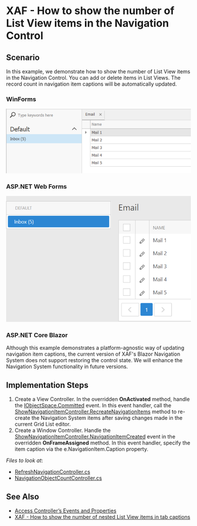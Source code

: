 # XAF - How to show the number of List View items in the Navigation Control

## Scenario

In this example, we demonstrate how to show the number of List View items in the Navigation Control. You can add or delete items in List Views. The record count in navigation item captions will be automatically updated. 

### WinForms

<img src="./media/example-win.png" width="600">


### ASP.NET Web Forms

<img src="./media/example-web.png" width="600">


### ASP.NET Core Blazor

Although this example demonstrates a platform-agnostic way of updating navigation item captions, the current version of XAF's Blazor Navigation System does not support restoring the control state. We will enhance the Navigation System functionality in future versions.


## Implementation Steps

1. Create a View Controller. In the overridden **OnActivated** method, handle the [IObjectSpace.Committed](https://docs.devexpress.com/eXpressAppFramework/DevExpress.ExpressApp.IObjectSpace.Committed) event. In this event handler, call the [ShowNavigationItemController.RecreateNavigationItems](https://docs.devexpress.com/eXpressAppFramework/DevExpress.ExpressApp.SystemModule.ShowNavigationItemController.RecreateNavigationItems) method to re-create the Navigation System items after saving changes made in the current Grid List editor.
2. Create a Window Controller. Handle the [ShowNavigationItemController.NavigationItemCreated](https://docs.devexpress.com/eXpressAppFramework/DevExpress.ExpressApp.SystemModule.ShowNavigationItemController.NavigationItemCreated) event in the overridden **OnFrameAssigned** method. In this event handler, specify the item caption via the e.NavigationItem.Caption property.

<!-- default file list --> 
*Files to look at*:
* [RefreshNavigationController.cs](./ItemCount/Module/CS/ItemCount.Module/Controllers/RefreshNavigationController.cs) 
* [NavigationObjectCountController.cs](./ItemCount/Module/CS/ItemCount.Module/Controllers/NavigationObjectCountController.cs) 
<!-- default file list end -->

## See Also

- [Access Controller’s Events and Properties](https://docs.devexpress.com/eXpressAppFramework/112676/concepts/controllers-and-actions/customize-controllers-and-actions#access-controllers-events-and-properties)
- [XAF - How to show the number of nested List View items in tab captions](https://github.com/DevExpress-Examples/XAF-How-to-show-the-number-of-nested-list-views-items-in-tab-captions)
